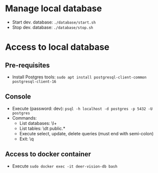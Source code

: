 # Manage local database
* Start dev. database: `./database/start.sh`
* Stop dev. database: `./database/stop.sh`
 
# Access to local database
## Pre-requisites
* Install Postgres tools: `sudo apt install postgresql-client-common postgresql-client-16`

## Console
* Execute (password: dev): `psql -h localhost -d postgres -p 5432 -U postgres`
* Commands:
  * List databases: \l+
  * List tables: \dt public.* 
  * Execute select, update, delete queries (must end with semi-colon) 
  * Exit: \q

## Access to docker container
* Execute `sudo docker exec -it deer-vision-db bash`
